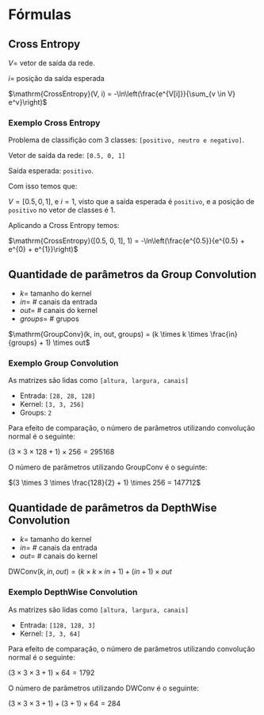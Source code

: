# Fórmulas

## Cross Entropy

$V =$ vetor de saída da rede.

$i =$ posição da saída esperada

$\mathrm{CrossEntropy}(V, i) = -\ln\left(\frac{e^{V[i]}}{\sum_{v \in V} e^v}\right)$

### Exemplo Cross Entropy

Problema de classifição com 3 classes: `[positivo, neutro e negativo]`.

Vetor de saída da rede: `[0.5, 0, 1]`

Saída esperada: `positivo`.

Com isso temos que:

$V = [0.5, 0, 1]$, e $i = 1$, visto que a saída esperada é `positivo`, e a posição de `positivo` no vetor de classes é $1$.

Aplicando a Cross Entropy temos:

$\mathrm{CrossEntropy}([0.5, 0, 1], 1) = -\ln\left(\frac{e^{0.5}}{e^{0.5} + e^{0} + e^{1}}\right)$

## Quantidade de parâmetros da Group Convolution

- $k =$ tamanho do kernel
- $in =$ # canais da entrada
- $out =$ # canais do kernel
- $groups =$ # grupos

$\mathrm{GroupConv}(k, in, out, groups) = (k \times k \times \frac{in}{groups} + 1) \times out$

### Exemplo Group Convolution

As matrizes são lidas como `[altura, largura, canais]`

- Entrada: `[28, 28, 128]`
- Kernel: `[3, 3, 256]`
- Groups: `2`

Para efeito de comparação, o número de parâmetros utilizando convolução normal é o seguinte:

$(3 \times 3 \times 128 + 1) \times 256 = 295168$

O número de parâmetros utilizando GroupConv é o seguinte:

$(3 \times 3 \times \frac{128}{2} + 1) \times 256 = 147712$

## Quantidade de parâmetros da DepthWise Convolution

- $k =$ tamanho do kernel
- $in =$ # canais da entrada
- $out =$ # canais do kernel

$\mathrm{DWConv}(k, in, out) = (k \times k \times in + 1) + (in + 1) \times out$

### Exemplo DepthWise Convolution

As matrizes são lidas como `[altura, largura, canais]`

- Entrada: `[128, 128, 3]`
- Kernel: `[3, 3, 64]`

Para efeito de comparação, o número de parâmetros utilizando convolução normal é o seguinte:

$(3 \times 3 \times 3 + 1) \times 64 = 1792$

O número de parâmetros utilizando DWConv é o seguinte:

$(3 \times 3 \times 3 + 1) + (3 + 1) \times 64 = 284$
